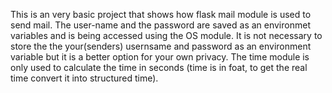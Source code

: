 This is an very basic project that shows how flask mail module is used to send mail. The user-name and the password are saved as an environmet variables and is being accessed using the OS module.
It is not necessary to store the the your(senders) usernsame and password as an environment variable but it is a better option for your own privacy.
The time module is only used to calculate the time in seconds (time is in foat, to get the real time convert it into structured time).
